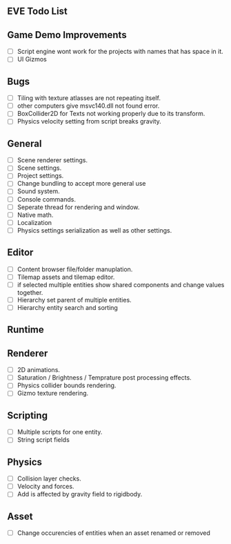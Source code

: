 ## EVE Todo List

## Game Demo Improvements
- [ ] Script engine wont work for the projects with names that has space in it.
- [ ] UI Gizmos

## Bugs
- [ ] Tiling with texture atlasses are not repeating itself.
- [ ] other computers give msvc140.dll not found error.
- [ ] BoxCollider2D for Texts not working properly due to its transform. 
- [ ] Physics velocity setting from script breaks gravity.

## General
- [ ] Scene renderer settings.
- [ ] Scene settings.
- [ ] Project settings.
- [ ] Change bundling to accept more general use
- [ ] Sound system.
- [ ] Console commands.
- [ ] Seperate thread for rendering and window.
- [ ] Native math.
- [ ] Localization
- [ ] Physics settings serialization as well as other settings. 

## Editor
- [ ] Content browser file/folder manuplation.
- [ ] Tilemap assets and tilemap editor.
- [ ] if selected multiple entities show shared components and change values together.
- [ ] Hierarchy set parent of multiple entities. 
- [ ] Hierarchy entity search and sorting

## Runtime

## Renderer
- [ ] 2D animations.
- [ ] Saturation / Brightness / Temprature post processing effects.
- [ ] Physics collider bounds rendering.
- [ ] Gizmo texture rendering.

## Scripting
- [ ] Multiple scripts for one entity.
- [ ] String script fields

## Physics
- [ ] Collision layer checks.
- [ ] Velocity and forces.
- [ ] Add is affected by gravity field to rigidbody.

## Asset
- [ ] Change occurencies of entities when an asset renamed or removed
